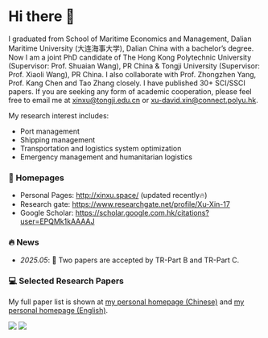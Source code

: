 # Hi there 👋

I graduated from School of Maritime Economics and Management, Dalian Maritime University (大连海事大学), Dalian China with a bachelor’s degree. Now I am a joint PhD candidate of The Hong Kong Polytechnic University (Supervisor: Prof. Shuaian Wang), PR China & Tongji University (Supervisor: Prof. Xiaoli Wang), PR China. I also collaborate with Prof. Zhongzhen Yang, Prof. Kang Chen and Tao Zhang closely. I have published 30+ SCI/SSCI papers. If you are seeking any form of academic cooperation, please feel free to email me at <xinxu@tongji.edu.cn> or <xu-david.xin@connect.polyu.hk>.

My research interest includes:
- Port management
- Shipping management
- Transportation and logistics system optimization
- Emergency management and humanitarian logistics

### 📎 Homepages

- Personal Pages: http://xinxu.space/ (updated recently🔥)
- Research gate: https://www.researchgate.net/profile/Xu-Xin-17
- Google Scholar: https://scholar.google.com.hk/citations?user=EPQMk1kAAAAJ

### 🔥 News
- *2025.05*: 🎉 Two papers are accepted by TR-Part B and TR-Part C.

### 💻 Selected Research Papers

My full paper list is shown at [my personal homepage (Chinese)](http://xinxu.space/) and [my personal homepage (English)](http://xinxu.space/xinxu-en/).

<a href="https://scholar.google.com.hk/citations?user=EPQMk1kAAAAJ"><img src="https://img.shields.io/badge/Google%20Scholar-4285F4?style=for-the-badge&logo=google-scholar&logoColor=white"></a> 
<a href="https://scholar.google.com.hk/citations?user=EPQMk1kAAAAJ"><img src="https://img.shields.io/badge/LinkedIn-0077B5?style=for-the-badge&logo=linkedin&logoColor=white"></a> 
